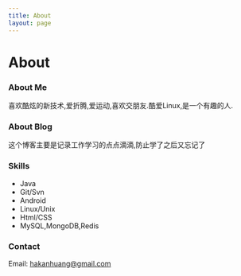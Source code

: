 ```yaml
---
title: About
layout: page
---
```


<!-- ![Profile Image]({{ site.url }}/assets/images/james.jpg) -->

# About

### About Me

喜欢酷炫的新技术,爱折腾,爱运动,喜欢交朋友.酷爱Linux,是一个有趣的人.

### About Blog
这个博客主要是记录工作学习的点点滴滴,防止学了之后又忘记了

### Skills
- Java
- Git/Svn
- Android
- Linux/Unix
- Html/CSS
- MySQL,MongoDB,Redis

### Contact
Email: hakanhuang@gmail.com
